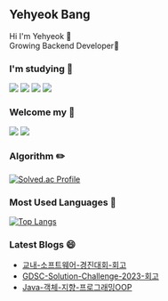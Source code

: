 ## Yehyeok Bang
 Hi I'm Yehyeok 👋  
 Growing Backend Developer🌱
 
### I'm studying 📖
<div style="display:inline">
<img src="https://img.shields.io/badge/Java-007396?style=for-the-badge&logo=OpenJDK&logoColor=white"/> 
<img src="https://img.shields.io/badge/spring-6DB33F?style=for-the-badge&logo=spring&logoColor=white"> <img src="https://img.shields.io/badge/springboot-6DB33F?style=for-the-badge&logo=springboot&logoColor=white"> <img src="https://img.shields.io/badge/mysql-4479A1?style=for-the-badge&logo=mysql&logoColor=white"> <br />
</div>

### Welcome my 🙌
<a href="https://velog.io/@hyeok_1212" target="_blank"><img src="https://img.shields.io/badge/velog-99FFCC?style=for-the-badge&logo=VELOG&logoColor=003300"/></a>
<a href="mailto:qkddpgur318@gmail.com"><img src="https://img.shields.io/badge/Gmail-D0A9F5?style=for-the-badge&logo=Gmail&logoColor=white&link=mailto:wonjongah@gmail.com"/></a>

### Algorithm ✏️
 
[![Solved.ac Profile](http://mazassumnida.wtf/api/generate_badge?boj=aksk333)](https://solved.ac/aksk333)

### Most Used Languages 🥇

[![Top Langs](https://github-readme-stats.vercel.app/api/top-langs/?username=YehyeokBang&layout=compact&theme=dark)](https://github.com/jogilsang/jogilsang)  

### Latest Blogs 😄
- [교내-소프트웨어-경진대회-회고](https://velog.io/@hyeok_1212/교내-소프트웨어-경진대회-회고)
- [GDSC-Solution-Challenge-2023-회고](https://velog.io/@hyeok_1212/GDSC-Solution-Challenge-2023-회고)
- [Java-객체-지향-프로그래밍OOP](https://velog.io/@hyeok_1212/Java-객체-지향-프로그래밍OOP)



